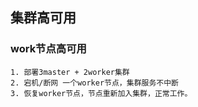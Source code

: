 ## 集群高可用

### work节点高可用
    1. 部署3master + 2worker集群
    2. 宕机/断网 一个worker节点，集群服务不中断
    3. 恢复worker节点，节点重新加入集群，正常工作。